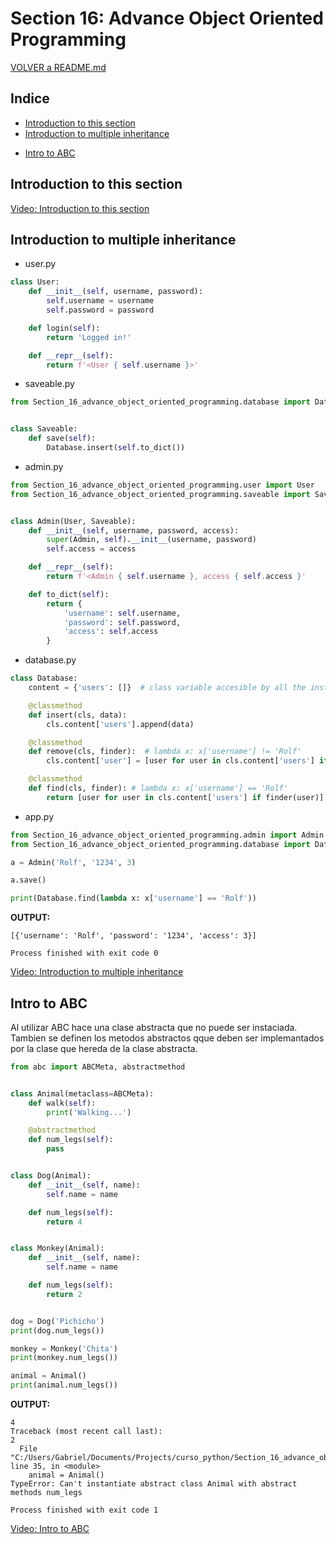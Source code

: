 # Section 16: Advance Object Oriented Programming

[VOLVER a README.md](README.md)

## Indice

* [Introduction to this section](#introduction-to-this-section)
* [Introduction to multiple inheritance](#introduction-to-multiple-inheritance)
+ [Intro to ABC](#intro-to-abc)


## Introduction to this section

[Video: Introduction to this section](https://www.udemy.com/the-complete-python-course/learn/v4/t/lecture/9583278?start=0)


## Introduction to multiple inheritance

* user.py

``` python
class User:
    def __init__(self, username, password):
        self.username = username
        self.password = password

    def login(self):
        return 'Logged in!'

    def __repr__(self):
        return f'<User { self.username }>'
```

* saveable.py

``` python
from Section_16_advance_object_oriented_programming.database import Database


class Saveable:
    def save(self):
        Database.insert(self.to_dict())

````

* admin.py

``` python
from Section_16_advance_object_oriented_programming.user import User
from Section_16_advance_object_oriented_programming.saveable import Saveable


class Admin(User, Saveable):
    def __init__(self, username, password, access):
        super(Admin, self).__init__(username, password)
        self.access = access

    def __repr__(self):
        return f'<Admin { self.username }, access { self.access }'

    def to_dict(self):
        return {
            'username': self.username,
            'password': self.password,
            'access': self.access
        }
```

* database.py

``` python
class Database:
    content = {'users': []}  # class variable accesible by all the instances

    @classmethod
    def insert(cls, data):
        cls.content['users'].append(data)

    @classmethod
    def remove(cls, finder):  # lambda x: x['username'] != 'Rolf'
        cls.content['user'] = [user for user in cls.content['users'] if not finder(user)]

    @classmethod
    def find(cls, finder): # lambda x: x['username'] == 'Rolf'
        return [user for user in cls.content['users'] if finder(user)]


```


* app.py

``` python
from Section_16_advance_object_oriented_programming.admin import Admin
from Section_16_advance_object_oriented_programming.database import Database

a = Admin('Rolf', '1234', 3)

a.save()

print(Database.find(lambda x: x['username'] == 'Rolf'))
```


**OUTPUT:**

``` console
[{'username': 'Rolf', 'password': '1234', 'access': 3}]

Process finished with exit code 0

```

[Video: Introduction to multiple inheritance](https://www.udemy.com/the-complete-python-course/learn/v4/t/lecture/9583280?start=0)

## Intro to ABC

Al utilizar ABC hace una clase abstracta que no puede ser instaciada. Tambien se definen los  metodos abstractos qque deben ser implemantados por la clase que hereda de la clase abstracta.

``` python
from abc import ABCMeta, abstractmethod


class Animal(metaclass=ABCMeta):
    def walk(self):
        print('Walking...')

    @abstractmethod
    def num_legs(self):
        pass


class Dog(Animal):
    def __init__(self, name):
        self.name = name

    def num_legs(self):
        return 4


class Monkey(Animal):
    def __init__(self, name):
        self.name = name

    def num_legs(self):
        return 2


dog = Dog('Pichicho')
print(dog.num_legs())

monkey = Monkey('Chita')
print(monkey.num_legs())

animal = Animal()
print(animal.num_legs())
```

**OUTPUT:**

``` console
4
Traceback (most recent call last):
2
  File "C:/Users/Gabriel/Documents/Projects/curso_python/Section_16_advance_object_oriented_programming/abc/animals.py", line 35, in <module>
    animal = Animal()
TypeError: Can't instantiate abstract class Animal with abstract methods num_legs

Process finished with exit code 1
```

[Video: Intro to ABC](https://www.udemy.com/the-complete-python-course/learn/v4/t/lecture/9583284?start=0)